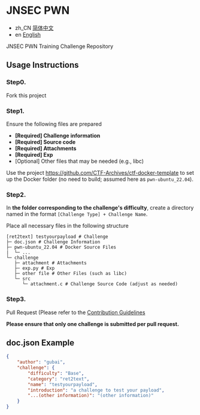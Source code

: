 # JNSEC PWN  

- zh_CN [简体中文](README_CN.md)
- en [English](README.md)

JNSEC PWN Training Challenge Repository  

## Usage Instructions  

### Step0.  

Fork this project  

### Step1.  

Ensure the following files are prepared  

- **[Required] Challenge information**
- **[Required] Source code**  
- **[Required] Attachments**  
- **[Required] Exp**  
- [Optional] Other files that may be needed (e.g., libc)  

Use the project https://github.com/CTF-Archives/ctf-docker-template to set up the Docker folder (no need to build; assumed here as `pwn-ubuntu_22.04`).  

### Step2.  

In **the folder corresponding to the challenge's difficulty**, create a directory named in the format `[Challenge Type] + Challenge Name`.  

Place all necessary files in the following structure  

```
[ret2text] testyourpayload # Challenge  
├─ doc.json # Challenge Information  
├─ pwn-ubuntu_22.04 # Docker Source Files  
|  └─ ...
└─ challenge  
   ├─ attachment # Attachments  
   ├─ exp.py # Exp  
   ├─ other file # Other Files (such as libc)  
   └─ src  
      └─ attachment.c # Challenge Source Code (adjust as needed)
```

### Step3.  

Pull Request (Please refer to the [Contribution Guidelines](CONTRIBUTING.md)

**Please ensure that only one challenge is submitted per pull request.**

## doc.json Example  

```json
{
    "author": "gubai",
    "challenge": {
        "difficulty": "Base",
        "category": "ret2text",
        "name": "testyourpayload",
        "introduction": "a challenge to test your payload",
        "...(other information)": "(other information)"
    }
}
```

